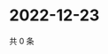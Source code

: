 # 2022-12-23

共 0 条

<!-- BEGIN WEIBO -->
<!-- 最后更新时间 Fri Dec 23 2022 12:16:32 GMT+0800 (China Standard Time) -->

<!-- END WEIBO -->

